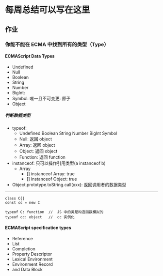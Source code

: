 # 每周总结可以写在这里

## 作业

### 你能不能在 ECMA 中找到所有的类型（Type）

#### ECMAScript Data Types

- Undefined
- Null
- Boolean
- String
- Number
- BigInt:
- Symbol: 唯一且不可变更: 原子
- Object

##### 判断数据类型

- typeof:
  - Undefined Boolean String Number BigInt Symbol
  - Null: 返回 object
  - Array: 返回 object
  - Object: 返回 object
  - Function: 返回 function
- instanceof: 只可以操作引用类型(a instanceof b)
  - Array
    - [] instanceof Array: true
    - [] instanceof Object: true
- Object.prototype.toString.call(xxx): 返回调用者的数据类型

---

    class C{}
    const cc = new C

    typeof C: function  //  JS 中的类是构造函数模拟的
    typeof cc: object   //  cc 实例化

#### ECMAScript specification types

- Reference
- List
- Completion
- Property Descriptor
- Lexical Environment
- Environment Record
- and Data Block

